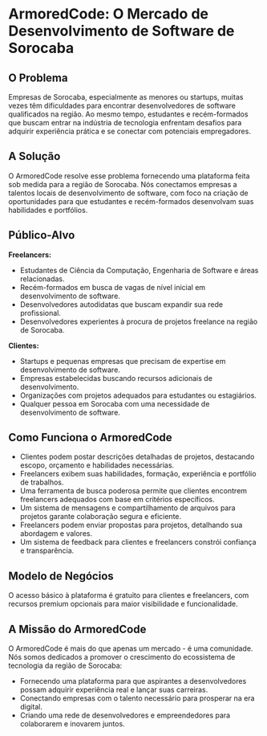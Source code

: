 # ArmoredCode: O Mercado de Desenvolvimento de Software de Sorocaba

## O Problema

Empresas de Sorocaba, especialmente as menores ou startups, muitas vezes têm dificuldades para encontrar desenvolvedores de software qualificados na região. Ao mesmo tempo, estudantes e recém-formados que buscam entrar na indústria de tecnologia enfrentam desafios para adquirir experiência prática e se conectar com potenciais empregadores.

## A Solução

O ArmoredCode resolve esse problema fornecendo uma plataforma feita sob medida para a região de Sorocaba. Nós conectamos empresas a talentos locais de desenvolvimento de software, com foco na criação de oportunidades para que estudantes e recém-formados desenvolvam suas habilidades e portfólios.

## Público-Alvo

**Freelancers:**

- Estudantes de Ciência da Computação, Engenharia de Software e áreas relacionadas.
- Recém-formados em busca de vagas de nível inicial em desenvolvimento de software.
- Desenvolvedores autodidatas que buscam expandir sua rede profissional.
- Desenvolvedores experientes à procura de projetos freelance na região de Sorocaba.

**Clientes:**

- Startups e pequenas empresas que precisam de expertise em desenvolvimento de software.
- Empresas estabelecidas buscando recursos adicionais de desenvolvimento.
- Organizações com projetos adequados para estudantes ou estagiários.
- Qualquer pessoa em Sorocaba com uma necessidade de desenvolvimento de software.

## Como Funciona o ArmoredCode

- Clientes podem postar descrições detalhadas de projetos, destacando escopo, orçamento e habilidades necessárias.
- Freelancers exibem suas habilidades, formação, experiência e portfólio de trabalhos.
- Uma ferramenta de busca poderosa permite que clientes encontrem freelancers adequados com base em critérios específicos.
- Um sistema de mensagens e compartilhamento de arquivos para projetos garante colaboração segura e eficiente.
- Freelancers podem enviar propostas para projetos, detalhando sua abordagem e valores.
- Um sistema de feedback para clientes e freelancers constrói confiança e transparência.

## Modelo de Negócios

O acesso básico à plataforma é gratuito para clientes e freelancers, com recursos premium opcionais para maior visibilidade e funcionalidade.

## A Missão do ArmoredCode

O ArmoredCode é mais do que apenas um mercado - é uma comunidade. Nós somos dedicados a promover o crescimento do ecossistema de tecnologia da região de Sorocaba:

- Fornecendo uma plataforma para que aspirantes a desenvolvedores possam adquirir experiência real e lançar suas carreiras.
- Conectando empresas com o talento necessário para prosperar na era digital.
- Criando uma rede de desenvolvedores e empreendedores para colaborarem e inovarem juntos.
